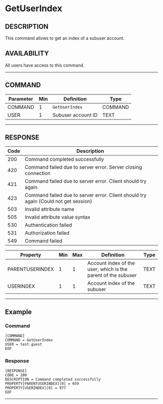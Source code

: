 # GetUserIndex

## DESCRIPTION
This command allows to get an index of a subuser account.

## AVAILABILITY
All users have access to this command.

----
## COMMAND

Parameter | Min | Definition | Type
---- | ---- | ---- | ----
COMMAND | 1 | `GetUserIndex` | COMMAND
USER | 1 | Subuser account ID | TEXT

----
## RESPONSE

Code | Description
---- | ----
200 | Command completed successfully
420 | Command failed due to server error. Server closing connection
421 | Command failed due to server error. Client should try again
423 | Command failed due to server error. Client should try again (Could not get session)
503 | Invalid attribute name
505 | Invalid attribute value syntax
530 | Authentication failed
531 | Authorization failed
549 | Command failed

Property | Min | Max | Definition | Type
---- | ---- | ---- | ---- | ----
PARENTUSERINDEX | 1 | 1 | Account index of the user, which is the parent of the subuser | TEXT
USERINDEX | 1 | 1 | Account index of the subuser | TEXT

----
## Example

### Command

```
[COMMAND]
COMMAND = GetUserIndex
USER = test.guest
EOF
```
### Response

```
[RESPONSE]
CODE = 200
DESCRIPTION = Command completed successfully
PROPERTY[PARENTUSERINDEX][0] = 659
PROPERTY[USERINDEX][0] = 977
EOF
```

----
